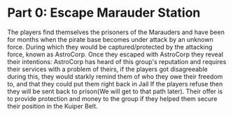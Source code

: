 # Part 0: Escape Marauder Station






The players find themselves the prisoners of the Marauders and have been for months when the pirate base becomes under attack by an unknown force. During which they would be captured/protected by the attacking force, known as AstroCorp.
Once they escaped with AstroCorp they reveal their intentions: AstroCorp has heard of this group's reputation and requires their services with a problem of theirs, if the players got disagreeable during this, they would starkly remind them of who they owe their freedom to, and that they could put them right back in Jail
If the players refuse then they will be sent back to prison(We will get to that path later). Their offer is to provide protection and money to the group if they helped them secure their position in the Kuiper Belt.
